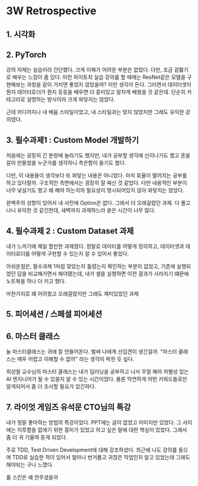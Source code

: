 # 3W Retrospective

## 1. 시각화





## 2. PyTorch

강의 자체는 실습이라 간단했다. 크게 이해가 어려운 부분은 없었다. 다만, 조금 겉핧기로 배우는 느낌이 좀 있다. 이런 파이토치 실습 강의를 할 때에는 ResNet같은 모델을 구현해보는 과정을 같이 거치면 좋았지 않았을까? 이런 생각이 든다. 그러면서 데이터셋이 뭔지 데이터로더가 뭔지 등등을 배우면 더 흥미있고 알차게 배웠을 것 같은데. 단순히 카테고리로 설명하는 방식이라 크게 와닿지는 않았다.

근데 어디까지나 내 배움 스타일이었고, 내 스타일과는 맞지 않았지만 그래도 유익한 강의였다.



## 3. 필수과제1 : Custom Model 개발하기

처음에는 굉장히 긴 분량에 놀라기도 했지만, 내가 공부할 생각에 신이나기도 했고 혼을 갈아 만들었을 누군가를 생각하니 측은함이 들기도 했다.

다만, 이 내용들이 생각보다 또 와닿는 내용은 아니었다. 마치 효율이 떨어지는 공부를 하고 있다랄까. 구조적인 측면에서는 굉장히 잘 짜신 것 같았다. 다만 내용적인 부분이 너무 낯설기도 했고 왜 해야 하는지의 필요성이 명시되어있지 않아 와닿지는 않았다.

완벽주의 성향이 있어서 내 사전에 Option은 없다. 그래서 더 오래걸렸던 과제. 다 풀고 나니 유익한 것 같긴한데, 새벽까지 과제하느라 쏟은 시간이 너무 많다.



## 4. 필수과제 2 : Custom Dataset 과제

내가 느끼기에 제일 할만한 과제였다. 정말로 데이터를 어떻게 정의하고, 데이터셋과 데이터로더를 어떻게 구현할 수 있는지 알 수 있어서 좋았다.

아쉬운점은, 필수과제 1처럼 맞았는지 틀렸는지 확인하는 부분이 없었고, 기존에 실행되었던 답을 비교해가면서 해야됐는데, 내가 셀을 실행하면 이전 결과가 사라지기 떄문에 노트북을 하나 더 키고 했다.

마찬가지로 꽤 어려웠고 오래걸렸지만 그래도 재미있었던 과제



## 5. 피어세션 / 스페셜 피어세션





## 6. 마스터 클래스

늘 마스터클래스는 귀에 잘 안들어온다. 벌써 나에게 선입견이 생긴걸까. "마스터 클래스는 매우 어렵고 이해할 수 없어" 라는 생각이 박힌 듯 싶다.

최성철 교수님의 마스터 클래스는 내가 딥러닝을 공부하고 나서 무얼 해야 차별성 있는 AI 엔지니어가 될 수 있을지 알 수 있는 시간이었다. 물론 막연하게 어떤 키워드들로만 알게되어서 좀 더 조사할 필요가 있긴하다.



## 7.  **라이엇 게임즈 유석문 CTO님의 특강**

내가 정말 좋아하는 방법의 특강이었다. PPT에는 글이 없었고 이미지만 있었다. 그 사이에는 지루함을 없애기 위한 흥미가 있었고 하고 싶은 말에 대한 핵심이 있었다. 그래서 좀 더 귀 기울여 듣게 되었다.

주로 TDD, Test Driven Development에 대해 강조하셨다. 최근에 나도 강의를 들으며 TDD로 실습한 적이 있어서 얼마나 번거롭고 귀찮은 작업인지 알고 있었는데 그래도 해야되는 구나 느꼈다.

롤 스킨은 왜 안주셨을까



## 

